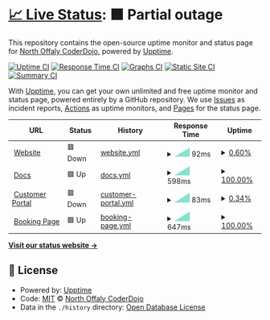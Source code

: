 # [📈 Live Status](https://status.northoffalydojo.xyz): <!--live status--> **🟧 Partial outage**

This repository contains the open-source uptime monitor and status page for [North Offaly CoderDojo](https://northoffalydojo.xyz), powered by [Upptime](https://github.com/upptime/upptime).

[![Uptime CI](https://github.com/northoffalydojo/status/workflows/Uptime%20CI/badge.svg)](https://github.com/northoffalydojo/status/actions?query=workflow%3A%22Uptime+CI%22)
[![Response Time CI](https://github.com/northoffalydojo/status/workflows/Response%20Time%20CI/badge.svg)](https://github.com/northoffalydojo/status/actions?query=workflow%3A%22Response+Time+CI%22)
[![Graphs CI](https://github.com/northoffalydojo/status/workflows/Graphs%20CI/badge.svg)](https://github.com/northoffalydojo/status/actions?query=workflow%3A%22Graphs+CI%22)
[![Static Site CI](https://github.com/northoffalydojo/status/workflows/Static%20Site%20CI/badge.svg)](https://github.com/northoffalydojo/status/actions?query=workflow%3A%22Static+Site+CI%22)
[![Summary CI](https://github.com/northoffalydojo/status/workflows/Summary%20CI/badge.svg)](https://github.com/northoffalydojo/status/actions?query=workflow%3A%22Summary+CI%22)

With [Upptime](https://upptime.js.org), you can get your own unlimited and free uptime monitor and status page, powered entirely by a GitHub repository. We use [Issues](https://github.com/northoffalydojo/status/issues) as incident reports, [Actions](https://github.com/northoffalydojo/status/actions) as uptime monitors, and [Pages](https://status.northoffalydojo.xyz) for the status page.

<!--start: status pages-->
<!-- This summary is generated by Upptime (https://github.com/upptime/upptime) -->
<!-- Do not edit this manually, your changes will be overwritten -->
<!-- prettier-ignore -->
| URL | Status | History | Response Time | Uptime |
| --- | ------ | ------- | ------------- | ------ |
| <img alt="" src="https://favicons.githubusercontent.com/northoffalydojo.xyz" height="13"> [Website](https://northoffalydojo.xyz) | 🟥 Down | [website.yml](https://github.com/northoffalydojo/status/commits/HEAD/history/website.yml) | <details><summary><img alt="Response time graph" src="./graphs/website/response-time-week.png" height="20"> 92ms</summary><br><a href="https://northoffalydojo.github.io/status/history/website"><img alt="Response time 92" src="https://img.shields.io/endpoint?url=https%3A%2F%2Fraw.githubusercontent.com%2Fnorthoffalydojo%2Fstatus%2FHEAD%2Fapi%2Fwebsite%2Fresponse-time.json"></a><br><a href="https://northoffalydojo.github.io/status/history/website"><img alt="24-hour response time 92" src="https://img.shields.io/endpoint?url=https%3A%2F%2Fraw.githubusercontent.com%2Fnorthoffalydojo%2Fstatus%2FHEAD%2Fapi%2Fwebsite%2Fresponse-time-day.json"></a><br><a href="https://northoffalydojo.github.io/status/history/website"><img alt="7-day response time 92" src="https://img.shields.io/endpoint?url=https%3A%2F%2Fraw.githubusercontent.com%2Fnorthoffalydojo%2Fstatus%2FHEAD%2Fapi%2Fwebsite%2Fresponse-time-week.json"></a><br><a href="https://northoffalydojo.github.io/status/history/website"><img alt="30-day response time 92" src="https://img.shields.io/endpoint?url=https%3A%2F%2Fraw.githubusercontent.com%2Fnorthoffalydojo%2Fstatus%2FHEAD%2Fapi%2Fwebsite%2Fresponse-time-month.json"></a><br><a href="https://northoffalydojo.github.io/status/history/website"><img alt="1-year response time 92" src="https://img.shields.io/endpoint?url=https%3A%2F%2Fraw.githubusercontent.com%2Fnorthoffalydojo%2Fstatus%2FHEAD%2Fapi%2Fwebsite%2Fresponse-time-year.json"></a></details> | <details><summary><a href="https://northoffalydojo.github.io/status/history/website">0.60%</a></summary><a href="https://northoffalydojo.github.io/status/history/website"><img alt="All-time uptime 0.60%" src="https://img.shields.io/endpoint?url=https%3A%2F%2Fraw.githubusercontent.com%2Fnorthoffalydojo%2Fstatus%2FHEAD%2Fapi%2Fwebsite%2Fuptime.json"></a><br><a href="https://northoffalydojo.github.io/status/history/website"><img alt="24-hour uptime 0.60%" src="https://img.shields.io/endpoint?url=https%3A%2F%2Fraw.githubusercontent.com%2Fnorthoffalydojo%2Fstatus%2FHEAD%2Fapi%2Fwebsite%2Fuptime-day.json"></a><br><a href="https://northoffalydojo.github.io/status/history/website"><img alt="7-day uptime 0.60%" src="https://img.shields.io/endpoint?url=https%3A%2F%2Fraw.githubusercontent.com%2Fnorthoffalydojo%2Fstatus%2FHEAD%2Fapi%2Fwebsite%2Fuptime-week.json"></a><br><a href="https://northoffalydojo.github.io/status/history/website"><img alt="30-day uptime 0.60%" src="https://img.shields.io/endpoint?url=https%3A%2F%2Fraw.githubusercontent.com%2Fnorthoffalydojo%2Fstatus%2FHEAD%2Fapi%2Fwebsite%2Fuptime-month.json"></a><br><a href="https://northoffalydojo.github.io/status/history/website"><img alt="1-year uptime 0.60%" src="https://img.shields.io/endpoint?url=https%3A%2F%2Fraw.githubusercontent.com%2Fnorthoffalydojo%2Fstatus%2FHEAD%2Fapi%2Fwebsite%2Fuptime-year.json"></a></details>
| <img alt="" src="https://favicons.githubusercontent.com/support.northoffalydojo.xyz" height="13"> [Docs](https://support.northoffalydojo.xyz) | 🟩 Up | [docs.yml](https://github.com/northoffalydojo/status/commits/HEAD/history/docs.yml) | <details><summary><img alt="Response time graph" src="./graphs/docs/response-time-week.png" height="20"> 598ms</summary><br><a href="https://northoffalydojo.github.io/status/history/docs"><img alt="Response time 598" src="https://img.shields.io/endpoint?url=https%3A%2F%2Fraw.githubusercontent.com%2Fnorthoffalydojo%2Fstatus%2FHEAD%2Fapi%2Fdocs%2Fresponse-time.json"></a><br><a href="https://northoffalydojo.github.io/status/history/docs"><img alt="24-hour response time 598" src="https://img.shields.io/endpoint?url=https%3A%2F%2Fraw.githubusercontent.com%2Fnorthoffalydojo%2Fstatus%2FHEAD%2Fapi%2Fdocs%2Fresponse-time-day.json"></a><br><a href="https://northoffalydojo.github.io/status/history/docs"><img alt="7-day response time 598" src="https://img.shields.io/endpoint?url=https%3A%2F%2Fraw.githubusercontent.com%2Fnorthoffalydojo%2Fstatus%2FHEAD%2Fapi%2Fdocs%2Fresponse-time-week.json"></a><br><a href="https://northoffalydojo.github.io/status/history/docs"><img alt="30-day response time 598" src="https://img.shields.io/endpoint?url=https%3A%2F%2Fraw.githubusercontent.com%2Fnorthoffalydojo%2Fstatus%2FHEAD%2Fapi%2Fdocs%2Fresponse-time-month.json"></a><br><a href="https://northoffalydojo.github.io/status/history/docs"><img alt="1-year response time 598" src="https://img.shields.io/endpoint?url=https%3A%2F%2Fraw.githubusercontent.com%2Fnorthoffalydojo%2Fstatus%2FHEAD%2Fapi%2Fdocs%2Fresponse-time-year.json"></a></details> | <details><summary><a href="https://northoffalydojo.github.io/status/history/docs">100.00%</a></summary><a href="https://northoffalydojo.github.io/status/history/docs"><img alt="All-time uptime 100.00%" src="https://img.shields.io/endpoint?url=https%3A%2F%2Fraw.githubusercontent.com%2Fnorthoffalydojo%2Fstatus%2FHEAD%2Fapi%2Fdocs%2Fuptime.json"></a><br><a href="https://northoffalydojo.github.io/status/history/docs"><img alt="24-hour uptime 100.00%" src="https://img.shields.io/endpoint?url=https%3A%2F%2Fraw.githubusercontent.com%2Fnorthoffalydojo%2Fstatus%2FHEAD%2Fapi%2Fdocs%2Fuptime-day.json"></a><br><a href="https://northoffalydojo.github.io/status/history/docs"><img alt="7-day uptime 100.00%" src="https://img.shields.io/endpoint?url=https%3A%2F%2Fraw.githubusercontent.com%2Fnorthoffalydojo%2Fstatus%2FHEAD%2Fapi%2Fdocs%2Fuptime-week.json"></a><br><a href="https://northoffalydojo.github.io/status/history/docs"><img alt="30-day uptime 100.00%" src="https://img.shields.io/endpoint?url=https%3A%2F%2Fraw.githubusercontent.com%2Fnorthoffalydojo%2Fstatus%2FHEAD%2Fapi%2Fdocs%2Fuptime-month.json"></a><br><a href="https://northoffalydojo.github.io/status/history/docs"><img alt="1-year uptime 100.00%" src="https://img.shields.io/endpoint?url=https%3A%2F%2Fraw.githubusercontent.com%2Fnorthoffalydojo%2Fstatus%2FHEAD%2Fapi%2Fdocs%2Fuptime-year.json"></a></details>
| <img alt="" src="https://favicons.githubusercontent.com/portal.northoffalydojo.xyz" height="13"> [Customer Portal](https://portal.northoffalydojo.xyz/support) | 🟥 Down | [customer-portal.yml](https://github.com/northoffalydojo/status/commits/HEAD/history/customer-portal.yml) | <details><summary><img alt="Response time graph" src="./graphs/customer-portal/response-time-week.png" height="20"> 83ms</summary><br><a href="https://northoffalydojo.github.io/status/history/customer-portal"><img alt="Response time 83" src="https://img.shields.io/endpoint?url=https%3A%2F%2Fraw.githubusercontent.com%2Fnorthoffalydojo%2Fstatus%2FHEAD%2Fapi%2Fcustomer-portal%2Fresponse-time.json"></a><br><a href="https://northoffalydojo.github.io/status/history/customer-portal"><img alt="24-hour response time 83" src="https://img.shields.io/endpoint?url=https%3A%2F%2Fraw.githubusercontent.com%2Fnorthoffalydojo%2Fstatus%2FHEAD%2Fapi%2Fcustomer-portal%2Fresponse-time-day.json"></a><br><a href="https://northoffalydojo.github.io/status/history/customer-portal"><img alt="7-day response time 83" src="https://img.shields.io/endpoint?url=https%3A%2F%2Fraw.githubusercontent.com%2Fnorthoffalydojo%2Fstatus%2FHEAD%2Fapi%2Fcustomer-portal%2Fresponse-time-week.json"></a><br><a href="https://northoffalydojo.github.io/status/history/customer-portal"><img alt="30-day response time 83" src="https://img.shields.io/endpoint?url=https%3A%2F%2Fraw.githubusercontent.com%2Fnorthoffalydojo%2Fstatus%2FHEAD%2Fapi%2Fcustomer-portal%2Fresponse-time-month.json"></a><br><a href="https://northoffalydojo.github.io/status/history/customer-portal"><img alt="1-year response time 83" src="https://img.shields.io/endpoint?url=https%3A%2F%2Fraw.githubusercontent.com%2Fnorthoffalydojo%2Fstatus%2FHEAD%2Fapi%2Fcustomer-portal%2Fresponse-time-year.json"></a></details> | <details><summary><a href="https://northoffalydojo.github.io/status/history/customer-portal">0.34%</a></summary><a href="https://northoffalydojo.github.io/status/history/customer-portal"><img alt="All-time uptime 0.34%" src="https://img.shields.io/endpoint?url=https%3A%2F%2Fraw.githubusercontent.com%2Fnorthoffalydojo%2Fstatus%2FHEAD%2Fapi%2Fcustomer-portal%2Fuptime.json"></a><br><a href="https://northoffalydojo.github.io/status/history/customer-portal"><img alt="24-hour uptime 0.34%" src="https://img.shields.io/endpoint?url=https%3A%2F%2Fraw.githubusercontent.com%2Fnorthoffalydojo%2Fstatus%2FHEAD%2Fapi%2Fcustomer-portal%2Fuptime-day.json"></a><br><a href="https://northoffalydojo.github.io/status/history/customer-portal"><img alt="7-day uptime 0.34%" src="https://img.shields.io/endpoint?url=https%3A%2F%2Fraw.githubusercontent.com%2Fnorthoffalydojo%2Fstatus%2FHEAD%2Fapi%2Fcustomer-portal%2Fuptime-week.json"></a><br><a href="https://northoffalydojo.github.io/status/history/customer-portal"><img alt="30-day uptime 0.34%" src="https://img.shields.io/endpoint?url=https%3A%2F%2Fraw.githubusercontent.com%2Fnorthoffalydojo%2Fstatus%2FHEAD%2Fapi%2Fcustomer-portal%2Fuptime-month.json"></a><br><a href="https://northoffalydojo.github.io/status/history/customer-portal"><img alt="1-year uptime 0.34%" src="https://img.shields.io/endpoint?url=https%3A%2F%2Fraw.githubusercontent.com%2Fnorthoffalydojo%2Fstatus%2FHEAD%2Fapi%2Fcustomer-portal%2Fuptime-year.json"></a></details>
| <img alt="" src="https://favicons.githubusercontent.com/ti.to" height="13"> [Booking Page](https://ti.to/northoffalydojo) | 🟩 Up | [booking-page.yml](https://github.com/northoffalydojo/status/commits/HEAD/history/booking-page.yml) | <details><summary><img alt="Response time graph" src="./graphs/booking-page/response-time-week.png" height="20"> 647ms</summary><br><a href="https://northoffalydojo.github.io/status/history/booking-page"><img alt="Response time 647" src="https://img.shields.io/endpoint?url=https%3A%2F%2Fraw.githubusercontent.com%2Fnorthoffalydojo%2Fstatus%2FHEAD%2Fapi%2Fbooking-page%2Fresponse-time.json"></a><br><a href="https://northoffalydojo.github.io/status/history/booking-page"><img alt="24-hour response time 647" src="https://img.shields.io/endpoint?url=https%3A%2F%2Fraw.githubusercontent.com%2Fnorthoffalydojo%2Fstatus%2FHEAD%2Fapi%2Fbooking-page%2Fresponse-time-day.json"></a><br><a href="https://northoffalydojo.github.io/status/history/booking-page"><img alt="7-day response time 647" src="https://img.shields.io/endpoint?url=https%3A%2F%2Fraw.githubusercontent.com%2Fnorthoffalydojo%2Fstatus%2FHEAD%2Fapi%2Fbooking-page%2Fresponse-time-week.json"></a><br><a href="https://northoffalydojo.github.io/status/history/booking-page"><img alt="30-day response time 647" src="https://img.shields.io/endpoint?url=https%3A%2F%2Fraw.githubusercontent.com%2Fnorthoffalydojo%2Fstatus%2FHEAD%2Fapi%2Fbooking-page%2Fresponse-time-month.json"></a><br><a href="https://northoffalydojo.github.io/status/history/booking-page"><img alt="1-year response time 647" src="https://img.shields.io/endpoint?url=https%3A%2F%2Fraw.githubusercontent.com%2Fnorthoffalydojo%2Fstatus%2FHEAD%2Fapi%2Fbooking-page%2Fresponse-time-year.json"></a></details> | <details><summary><a href="https://northoffalydojo.github.io/status/history/booking-page">100.00%</a></summary><a href="https://northoffalydojo.github.io/status/history/booking-page"><img alt="All-time uptime 100.00%" src="https://img.shields.io/endpoint?url=https%3A%2F%2Fraw.githubusercontent.com%2Fnorthoffalydojo%2Fstatus%2FHEAD%2Fapi%2Fbooking-page%2Fuptime.json"></a><br><a href="https://northoffalydojo.github.io/status/history/booking-page"><img alt="24-hour uptime 100.00%" src="https://img.shields.io/endpoint?url=https%3A%2F%2Fraw.githubusercontent.com%2Fnorthoffalydojo%2Fstatus%2FHEAD%2Fapi%2Fbooking-page%2Fuptime-day.json"></a><br><a href="https://northoffalydojo.github.io/status/history/booking-page"><img alt="7-day uptime 100.00%" src="https://img.shields.io/endpoint?url=https%3A%2F%2Fraw.githubusercontent.com%2Fnorthoffalydojo%2Fstatus%2FHEAD%2Fapi%2Fbooking-page%2Fuptime-week.json"></a><br><a href="https://northoffalydojo.github.io/status/history/booking-page"><img alt="30-day uptime 100.00%" src="https://img.shields.io/endpoint?url=https%3A%2F%2Fraw.githubusercontent.com%2Fnorthoffalydojo%2Fstatus%2FHEAD%2Fapi%2Fbooking-page%2Fuptime-month.json"></a><br><a href="https://northoffalydojo.github.io/status/history/booking-page"><img alt="1-year uptime 100.00%" src="https://img.shields.io/endpoint?url=https%3A%2F%2Fraw.githubusercontent.com%2Fnorthoffalydojo%2Fstatus%2FHEAD%2Fapi%2Fbooking-page%2Fuptime-year.json"></a></details>

<!--end: status pages-->

[**Visit our status website →**](https://status.northoffalydojo.xyz)

## 📄 License

- Powered by: [Upptime](https://github.com/upptime/upptime)
- Code: [MIT](./LICENSE) © [North Offaly CoderDojo](https://northoffalydojo.xyz)
- Data in the `./history` directory: [Open Database License](https://opendatacommons.org/licenses/odbl/1-0/)
